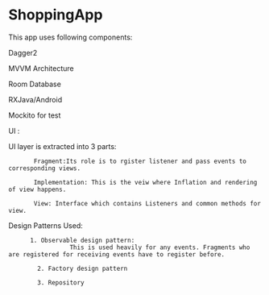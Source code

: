 # ShoppingApp
 
This app uses following components:

Dagger2

MVVM Architecture

Room Database

RXJava/Android

Mockito for test

UI :

UI layer is extracted into 3 parts: 

           Fragment:Its role is to rgister listener and pass events to corresponding views.
           
           Implementation: This is the veiw where Inflation and rendering of view happens.
           
           View: Interface which contains Listeners and common methods for view.
           
Design Patterns Used:
           
          1. Observable design pattern: 
                     This is used heavily for any events. Fragments who are registered for receiving events have to register before. 
            
            2. Factory design pattern
            
            3. Repository
            
     




